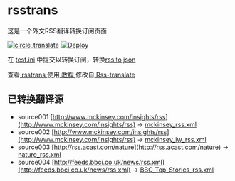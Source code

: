 # rsstrans

这是一个外文RSS翻译转换订阅页面 

[![circle_translate](https://github.com/qmxz/rsstrans/actions/workflows/circle_translate.yml/badge.svg)](https://github.com/qmxz/rsstrans/actions/workflows/circle_translate.yml)
[![Deploy](https://github.com/qmxz/rsstrans/actions/workflows/jekyll-gh-pages.yml/badge.svg)](https://github.com/qmxz/rsstrans/actions/workflows/jekyll-gh-pages.yml)

在 [test.ini](https://github.com/qmxz/rsstrans/blob/main/test.ini) 中提交以转换订阅，转换[rss to json](https://rss2json.com/)

查看[ rsstrans ](https://qmxz.github.io/rsstrans)使用[ 教程 ](https://www.qmxz.net/tutorial/644)修改自[ Rss-translate ](https://github.com/rcy1314/rsstrans/)

## 已转换翻译源

 - source001 [http://www.mckinsey.com/insights/rss](http://www.mckinsey.com/insights/rss) -> [mckinsey_rss.xml](rss/mckinsey_rss.xml)
 - source002 [http://www.mckinsey.com/insights/rss](http://www.mckinsey.com/insights/rss) -> [mckinsey_iw_rss.xml](rss/mckinsey_iw_rss.xml)
 - source003 [http://rss.acast.com/nature](http://rss.acast.com/nature) -> [nature_rss.xml](rss/nature_rss.xml)
 - source004 [http://feeds.bbci.co.uk/news/rss.xml](http://feeds.bbci.co.uk/news/rss.xml) -> [BBC_Top_Stories_rss.xml](rss/BBC_Top_Stories_rss.xml)
